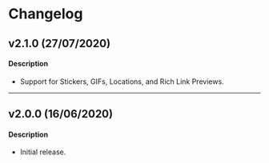 # Changelog

## v2.1.0 (27/07/2020)

#### Description
- Support for Stickers, GIFs, Locations, and Rich Link Previews.

---

## v2.0.0 (16/06/2020)

#### Description
- Initial release.
